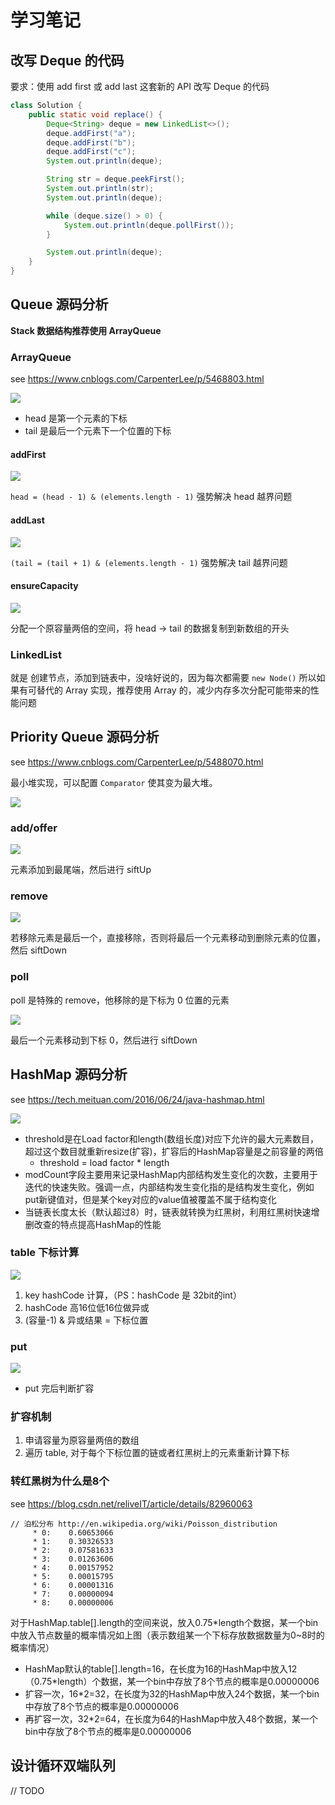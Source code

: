 # 学习笔记

## 改写 Deque 的代码

要求：使用 add first 或 add last 这套新的 API 改写 Deque 的代码

```java
class Solution {
    public static void replace() {
        Deque<String> deque = new LinkedList<>();
        deque.addFirst("a");
        deque.addFirst("b");
        deque.addFirst("c");
        System.out.println(deque);

        String str = deque.peekFirst();
        System.out.println(str);
        System.out.println(deque);

        while (deque.size() > 0) {
            System.out.println(deque.pollFirst());
        }

        System.out.println(deque);
    }
}
```

## Queue 源码分析

**Stack 数据结构推荐使用 ArrayQueue**

### ArrayQueue

see https://www.cnblogs.com/CarpenterLee/p/5468803.html

![](https://images2015.cnblogs.com/blog/939998/201605/939998-20160507172937875-1444735637.png)

- head 是第一个元素的下标
- tail 是最后一个元素下一个位置的下标

#### addFirst

![](https://images2015.cnblogs.com/blog/939998/201605/939998-20160507172943265-2092213314.png)

`head = (head - 1) & (elements.length - 1)`  强势解决 head 越界问题

#### addLast

![](https://images2015.cnblogs.com/blog/939998/201605/939998-20160507172955312-946261107.png)

`(tail = (tail + 1) & (elements.length - 1)` 强势解决 tail 越界问题

#### ensureCapacity

![](https://images2015.cnblogs.com/blog/939998/201605/939998-20160507172951125-776162110.png)

分配一个原容量两倍的空间，将 head -> tail 的数据复制到新数组的开头

### LinkedList

就是 创建节点，添加到链表中，没啥好说的，因为每次都需要 `new Node()` 所以如果有可替代的 Array 实现，推荐使用 Array 的，减少内存多次分配可能带来的性能问题

## Priority Queue 源码分析

see https://www.cnblogs.com/CarpenterLee/p/5488070.html

最小堆实现，可以配置 `Comparator` 使其变为最大堆。

![](https://images2015.cnblogs.com/blog/939998/201605/939998-20160512205540484-823563038.png)

### add/offer

![](https://images2015.cnblogs.com/blog/939998/201605/939998-20160512205600890-346195840.png)

元素添加到最尾端，然后进行 siftUp

### remove

![](https://images2015.cnblogs.com/blog/939998/201605/939998-20160512205651859-11099237.png)

若移除元素是最后一个，直接移除，否则将最后一个元素移动到删除元素的位置，然后 siftDown

### poll

poll 是特殊的 remove，他移除的是下标为 0 位置的元素

![](https://images2015.cnblogs.com/blog/939998/201605/939998-20160512205634609-402016454.png)

最后一个元素移动到下标 0，然后进行 siftDown

## HashMap 源码分析

see https://tech.meituan.com/2016/06/24/java-hashmap.html

![](https://awps-assets.meituan.net/mit-x/blog-images-bundle-2016/e4a19398.png)

- threshold是在Load factor和length(数组长度)对应下允许的最大元素数目，超过这个数目就重新resize(扩容)，扩容后的HashMap容量是之前容量的两倍
    - threshold = load factor * length
- modCount字段主要用来记录HashMap内部结构发生变化的次数，主要用于迭代的快速失败。强调一点，内部结构发生变化指的是结构发生变化，例如put新键值对，但是某个key对应的value值被覆盖不属于结构变化
- 当链表长度太长（默认超过8）时，链表就转换为红黑树，利用红黑树快速增删改查的特点提高HashMap的性能

### table 下标计算

![](https://awps-assets.meituan.net/mit-x/blog-images-bundle-2016/45205ec2.png)

1. key hashCode 计算，（PS：hashCode 是 32bit的int）
2. hashCode 高16位低16位做异或
3. (容量-1) & 异或结果 = 下标位置

### put

![](https://awps-assets.meituan.net/mit-x/blog-images-bundle-2016/d669d29c.png)

- put 完后判断扩容

### 扩容机制

1. 申请容量为原容量两倍的数组
2. 遍历 table, 对于每个下标位置的链或者红黑树上的元素重新计算下标

### 转红黑树为什么是8个

see https://blog.csdn.net/reliveIT/article/details/82960063

```
// 泊松分布 http://en.wikipedia.org/wiki/Poisson_distribution
     * 0:    0.60653066
     * 1:    0.30326533
     * 2:    0.07581633
     * 3:    0.01263606
     * 4:    0.00157952
     * 5:    0.00015795
     * 6:    0.00001316
     * 7:    0.00000094
     * 8:    0.00000006
```

对于HashMap.table[].length的空间来说，放入0.75*length个数据，某一个bin中放入节点数量的概率情况如上图（表示数组某一个下标存放数据数量为0~8时的概率情况）

- HashMap默认的table[].length=16，在长度为16的HashMap中放入12（0.75*length）个数据，某一个bin中存放了8个节点的概率是0.00000006
- 扩容一次，16*2=32，在长度为32的HashMap中放入24个数据，某一个bin中存放了8个节点的概率是0.00000006
- 再扩容一次，32*2=64，在长度为64的HashMap中放入48个数据，某一个bin中存放了8个节点的概率是0.00000006

## 设计循环双端队列

// TODO